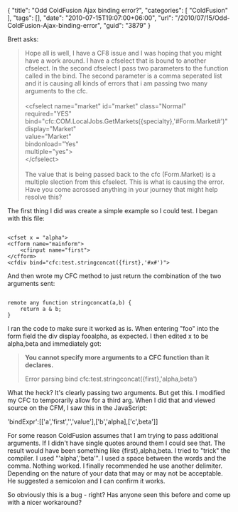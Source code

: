 {
	"title": "Odd ColdFusion Ajax binding error?",
	"categories": [
		"ColdFusion"
	],
	"tags": [],
	"date": "2010-07-15T19:07:00+06:00",
	"url": "/2010/07/15/Odd-ColdFusion-Ajax-binding-error",
	"guid": "3879"
}

Brett asks:

<blockquote>
Hope all is well, I have a CF8 issue and I was hoping that you might have a work around. I have a cfselect that is bound to another cfselect. In the second cfselect I pass two parameters to the function called in the bind. The second parameter is a comma seperated list and it is causing all kinds of errors that i am passing two many arguments to the cfc.
<br><br>
&lt;cfselect name="market" id="market" class="Normal"<br>
required="YES"<br>                         
bind="cfc:COM.LocalJobs.GetMarkets({specialty},'#Form.Market#')"<br>
display="Market"<br>
value="Market"<br>
bindonload="Yes"<br>
multiple="yes"&gt;<br>
&lt;/cfselect&gt;
<br/><br/>
The value that is being passed back to the cfc (Form.Market) is a multiple slection from this cfselect. This is what is causing the error. Have you come acrossed anything in your journey that might help resolve this?
</blockquote>
<p>
<!--more-->
The first thing I did was create a simple example so I could test. I began with this file:

<p>

<code>
&lt;cfset x = "alpha"&gt;
&lt;cfform name="mainform"&gt;
	&lt;cfinput name="first"&gt;
&lt;/cfform&gt;
&lt;cfdiv bind="cfc:test.stringconcat({first},'#x#')"&gt;
</code>

<p>

And then wrote my CFC method to just return the combination of the two arguments sent:

<p>

<code>
remote any function stringconcat(a,b) {
	return a & b;
}
</code>

<p>

I ran the code to make sure it worked as is. When entering "foo" into the form field the div display fooalpha, as expected. I then edited x to be alpha,beta and immediately got:

<p>

<blockquote>
<b>You cannot specify more arguments to a CFC function than it declares.</b>

Error parsing bind cfc:test.stringconcat({first},'alpha,beta')
</blockquote>

<p>

What the heck? It's clearly passing two arguments. But get this. I modified my CFC to temporarily allow for a third arg. When I did that and viewed source on the CFM, I saw this in the JavaScript:

<p>

'bindExpr':[['a','first','','value'],['b','alpha],['c',beta']]

<p>

For some reason ColdFusion assumes that I am trying to pass additional arguments. If I didn't have single quotes around them I could see that. The result would have been something like {first},alpha,beta. I tried to "trick" the compiler. I used "'alpha','beta'". I used a space between the words and the comma. Nothing worked. I finally recommended he use another delimiter. Depending on the nature of your data that may or may not be acceptable. He suggested a semicolon and I can confirm it works. 

<p>

So obviously this is a bug - right? Has anyone seen this before and come up with a nicer workaround?